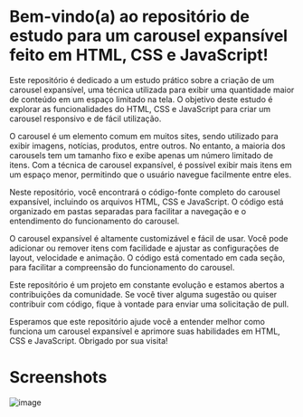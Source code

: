 # Bem-vindo(a) ao repositório de estudo para um carousel expansível feito em HTML, CSS e JavaScript!

Este repositório é dedicado a um estudo prático sobre a criação de um carousel expansível, uma técnica utilizada para exibir uma quantidade maior de conteúdo em um espaço limitado na tela. O objetivo deste estudo é explorar as funcionalidades do HTML, CSS e JavaScript para criar um carousel responsivo e de fácil utilização.

O carousel é um elemento comum em muitos sites, sendo utilizado para exibir imagens, notícias, produtos, entre outros. No entanto, a maioria dos carousels tem um tamanho fixo e exibe apenas um número limitado de itens. Com a técnica de carousel expansível, é possível exibir mais itens em um espaço menor, permitindo que o usuário navegue facilmente entre eles.

Neste repositório, você encontrará o código-fonte completo do carousel expansível, incluindo os arquivos HTML, CSS e JavaScript. O código está organizado em pastas separadas para facilitar a navegação e o entendimento do funcionamento do carousel.

O carousel expansível é altamente customizável e fácil de usar. Você pode adicionar ou remover itens com facilidade e ajustar as configurações de layout, velocidade e animação. O código está comentado em cada seção, para facilitar a compreensão do funcionamento do carousel.

Este repositório é um projeto em constante evolução e estamos abertos a contribuições da comunidade. Se você tiver alguma sugestão ou quiser contribuir com código, fique à vontade para enviar uma solicitação de pull.

Esperamos que este repositório ajude você a entender melhor como funciona um carousel expansível e aprimore suas habilidades em HTML, CSS e JavaScript. Obrigado por sua visita!

# Screenshots

![image](https://user-images.githubusercontent.com/88150795/234616703-d5258f2b-fb31-4248-a5df-2fd419302cc1.png)
